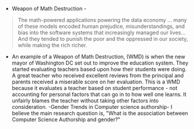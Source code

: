 - Weapon of Math Destruction -
> The math-powered applications powering the data economy ... many of these models encoded human prejudice, misunderstandings, and bias into the software systems that increasingly managed our lives... And they tended to punish the poor and the oppressed in our society, while making the rich richer.
>
  - An example of a Weapon of Math Destruction, (WMD) is when the new mayor of Washington DC set out to improve the education system. They started evaluating teachers based upon how their students were doing. A great teacher who received excellent reviews from the principal and parents received a miserable score on her evaluation. This is a WMD because it evaluates a teacher based on student performance - not accounting for personal factors that can go in to how well one learns. It unfairly blames the teacher without taking other factors into consideration.
-Gender Trends in Computer science authorship- I believe the main research question is, "What is the association between Computer Science Authorship and gender?"
